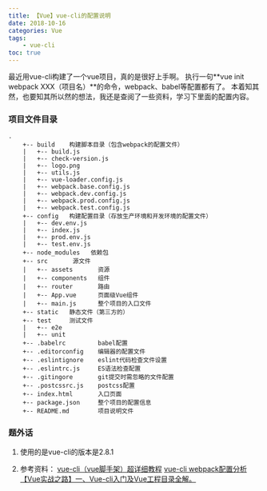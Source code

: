 ```yaml
---
title: 【Vue】vue-cli的配置说明
date: 2018-10-16
categories: Vue 
tags:
    - vue-cli
toc: true
---
```


最近用vue-cli构建了一个vue项目，真的是很好上手啊。<!--more-->
执行一句**vue init webpack XXX（项目名）**的命令，webpack、babel等配置都有了。
本着知其然，也要知其所以然的想法，我还是查阅了一些资料，学习下里面的配置内容。

### 项目文件目录
    
    .
        +-- build    构建脚本目录（包含webpack的配置文件）
        |   +-- build.js
        |   +-- check-version.js
        |   +-- logo.png
        |   +-- utils.js
        |   +-- vue-loader.config.js
        |   +-- webpack.base.config.js
        |   +-- webpack.dev.config.js
        |   +-- webpack.prod.config.js
        |   +-- webpack.test.config.js      
        +-- config   构建配置目录（存放生产环境和开发环境的配置文件）
        |   +-- dev.env.js
        |   +-- index.js
        |   +-- prod.env.js
        |   +-- test.env.js
        +-- node_modules   依赖包
        +-- src       源文件
        |   +-- assets       资源
        |   +-- components   组件
        |   +-- router       路由
        |   +-- App.vue      页面级Vue组件
        |   +-- main.js      整个项目的入口文件
        +-- static   静态文件（第三方的）
        +-- test     测试文件
        |   +-- e2e       
        |   +-- unit       
        +-- .babelrc         babel配置
        +-- .editorconfig    编辑器的配置文件
        +-- .eslintignore    eslint代码检查文件设置
        +-- .eslintrc.js     ES语法检查配置
        +-- .gitingore       git提交时需忽略的文件配置
        +-- .postcssrc.js    postcss配置
        +-- index.html       入口页面
        +-- package.json     整个项目的配置信息
        +-- README.md        项目说明文件

### 题外话
1. 使用的是vue-cli的版本是2.8.1

2. 参考资料：
[vue-cli（vue脚手架）超详细教程](https://blog.csdn.net/wulala_hei/article/details/80488674)
[vue-cli webpack配置分析](https://segmentfault.com/a/1190000008644830)
[【Vue实战之路】一、Vue-cli入门及Vue工程目录全解。](https://www.cnblogs.com/pomelott/p/7857519.html)

